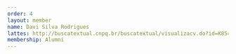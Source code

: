 ```yaml
---
order: 4
layout: member
name: Davi Silva Rodrigues
lattes: http://buscatextual.cnpq.br/buscatextual/visualizacv.do?id=K8546626D1
membership: Alumni
---
```

